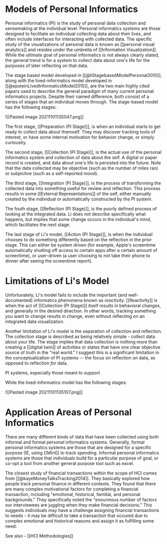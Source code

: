 Models of Personal Informatics
====

Personal informatics (PI) is the study of personal data collection and sensemaking at the individual level. Personal informatics systems are those designed to facilitate an individual collecting data about their lives, and often include interfaces for interacting with collected data. The specific study of the visualizations of personal data is known as [[personal visual analytics]] and resides under the umbrella of [[Information Visualization]]. While the ultimate goal of personal informatics is not always clearly stated, the general trend is for a system to collect data about one's life for the purposes of later reflecting on that data.

The stage based model developed in [[@liStagebasedModelPersonal2010]], along with the lived-informatics model developed in [[@epsteinLivedInformaticsModel2015]], are the two main highly cited papers used to describe the general paradigm of many current personal informatics projects. Despite their named difference, both consist of a series of stages that an individual moves through. The stage-based model has the following stages:

![[Pasted image 20211101135047.png]]

The first stage, [[Preparation (PI Stage)]], is when an individual starts to get ready to collect data about themself. They may discover tracking tools of interest, or have some internal motivation for behavior change, or simply curiousity. 

The second stage, [[Collection (PI Stage)]], is the actual use of the personal informatics system and collection of data about the self. A digital or paper record is created, and data about one's life is persisted into the future. Note that the data collected may be objective (such as the number of miles ran) or subjective (such as a self-reported mood).

The third stage, [[Integration (PI Stage)]], is the process of transforming the collected data into something useful for review and reflection. This process results in some [[External Representations]] of the self, either manually created by the individual or automatically constructed by the PI system. 

The fouth stage, [[Reflection (PI Stage)]], is the poorly defined process of looking at the integrated data. Li does not describe specifically what happens, but implies that some change occurs in the individual's mind, which facilitates the next stage. 

The last stage of Li's model, [[Action (PI Stage)]], is when the individual chooses to do something differently based on the reflection in the prior stage. This can either be system driven (for example, Apple's screentime automatically shutting off access to certain apps after a certain amount of screentime), or user-driven (a user choosing to not take their phone to dinner after seeing the screentime report). 

Limitations of Li's Model
==

Unfortunately, Li's model fails to include the important (and well-documented) informatics phenomena known as *reactivity.* [[Reactivity]] is when the act of [[Collection (PI Stage)]] itself results in behavioral changes, and generally in the desired direction. In other words, tracking something you want to change results in change, even without reflecting on an integrated data visualization. 

Another limitation of Li's model is the separation of collection and reflection. The collection stage is described as being relatively simple - collect data about your life. The stage implies that data collection is nothing more than creating a [[digital twin]] of activities or states that have one clear objective source of truth in the "real world." I suggest this is a significant limitation in the conceptualization of PI systems -- the focus on reflection *on* data, as opposed to reflection *for* data. 

PI systems, especially those meant to support 



While the lived-informatics model has the following stages:

![[Pasted image 20211101135107.png]]

Application Areas of Personal Informatics
====

There are many different kinds of data that have been collected using both informal and formal personal informatics systems. Generally, formal personal informatics systems are those that are designed for a specific purpose (IE, using [[Mint]] to track spending. Informal personal informatics systems are those that individuals build for a particular purpose of goal, or co-opt a tool from another general purpose tool such as excel.

The closest study of financial transactions within the scope of HCI comes from [[@kayeMoneyTalksTracking2014]]. They basically explored how people track personal finance in different contexts.  They found that there are many complex motivational factors for completing a financial transaction, including "emotional, historical, familial, and personal backgrounds." They specifically noted the "enourmous number of factors our interviewees are juggling when they make financial decisions." This suggests individuals may have a challenge assigning financial transactions to needs - it may be difficult to take a transaction that occured due to complex emotional and historical reasons and assign it as fulfilling some need. 

See also - [[HCI Methodologies]]